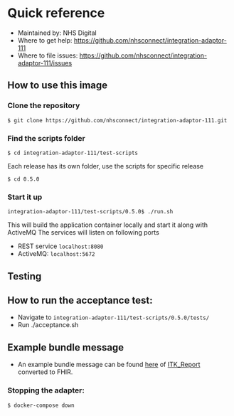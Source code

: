 # Quick reference
- Maintained by: NHS Digital
- Where to get help: https://github.com/nhsconnect/integration-adaptor-111
- Where to file issues: https://github.com/nhsconnect/integration-adaptor-111/issues
  
## How to use this image

### Clone the repository

`$ git clone https://github.com/nhsconnect/integration-adaptor-111.git`

### Find the scripts folder

`$ cd integration-adaptor-111/test-scripts`

Each release has its own folder, use the scripts for specific release

`$ cd 0.5.0`

### Start it up

`integration-adaptor-111/test-scripts/0.5.0$ ./run.sh`

This will build the application container locally and start it along with ActiveMQ
The services will listen on following ports

* REST service `localhost:8080`
* ActiveMQ: `localhost:5672`

## Testing

## How to run the acceptance test:
* Navigate to `integration-adaptor-111/test-scripts/0.5.0/tests/`
* Run ./acceptance.sh

## Example bundle message 
* An example bundle message can be found [here](./example_FHIR_bundle_message.json) of [ITK_Report](./service/src/integration-test/resources/xml/ITK_Report_request.xml) converted to FHIR. 

### Stopping the adapter:

`$ docker-compose down`